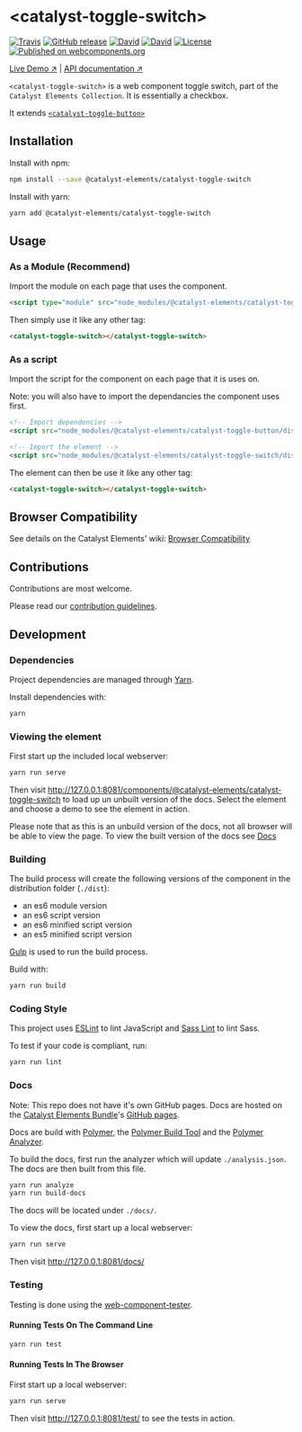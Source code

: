 # &lt;catalyst-toggle-switch&gt;

[![Travis](https://img.shields.io/travis/catalyst/catalyst-toggle-switch.svg?style=flat-square)](https://travis-ci.org/catalyst/catalyst-toggle-switch)
[![GitHub release](https://img.shields.io/github/release/catalyst/catalyst-toggle-switch.svg?style=flat-square)](https://github.com/catalyst/catalyst-toggle-switch/releases)
[![David](https://img.shields.io/david/catalyst/catalyst-toggle-switch.svg?style=flat-square)](https://david-dm.org/catalyst/catalyst-toggle-switch)
[![David](https://img.shields.io/david/dev/catalyst/catalyst-toggle-switch.svg?style=flat-square)](https://david-dm.org/catalyst/catalyst-toggle-switch?type=dev)
[![License](https://img.shields.io/badge/license-BSD%203--Clause-blue.svg?style=flat-square)](LICENSE)
[![Published on webcomponents.org](https://img.shields.io/badge/webcomponents.org-published-blue.svg?style=flat-square)](https://www.webcomponents.org/element/catalyst/catalyst-toggle-switch)

[Live Demo ↗](https://catalyst.github.io/CatalystElements/#/elements/catalyst-toggle-switch/demos/basic)
|
[API documentation ↗](https://catalyst.github.io/CatalystElements/#/elements/catalyst-toggle-switch)

`<catalyst-toggle-switch>` is a web component toggle switch, part of the `Catalyst Elements Collection`. It is essentially a checkbox.

It extends [`<catalyst-toggle-button>`](https://gitlab.wgtn.cat-it.co.nz/CatalystElements/catalyst-toggle-button)

## Installation

Install with npm:

```sh
npm install --save @catalyst-elements/catalyst-toggle-switch
```

Install with yarn:

```sh
yarn add @catalyst-elements/catalyst-toggle-switch
```

## Usage

### As a Module (Recommend)

Import the module on each page that uses the component.

```html
<script type="module" src="node_modules/@catalyst-elements/catalyst-toggle-switch/dist/catalyst-toggle-switch.module.js"></script>
```

Then simply use it like any other tag:

```html
<catalyst-toggle-switch></catalyst-toggle-switch>
```

### As a script

Import the script for the component on each page that it is uses on.

Note: you will also have to import the dependancies the component uses first.

```html
<!-- Import dependencies -->
<script src="node_modules/@catalyst-elements/catalyst-toggle-button/dist/catalyst-toggle-button.js"></script>

<!-- Import the element -->
<script src="node_modules/@catalyst-elements/catalyst-toggle-switch/dist/catalyst-toggle-switch.js"></script>
```

The element can then be use it like any other tag:

```html
<catalyst-toggle-switch></catalyst-toggle-switch>
```

## Browser Compatibility

See details on the Catalyst Elements' wiki: [Browser Compatibility](https://github.com/catalyst/CatalystElements/wiki/Browser-Compatibility)

## Contributions

Contributions are most welcome.

Please read our [contribution guidelines](./CONTRIBUTING.md).

## Development

### Dependencies

Project dependencies are managed through [Yarn](https://yarnpkg.com/lang/en/docs/install).

Install dependencies with:

```sh
yarn
```

### Viewing the element

First start up the included local webserver:

```sh
yarn run serve
```

Then visit http://127.0.0.1:8081/components/@catalyst-elements/catalyst-toggle-switch to load up un unbuilt version of the docs.
Select the element and choose a demo to see the element in action.

Please note that as this is an unbuild version of the docs, not all browser will be able to view the page. To view the built version of the docs see [Docs](#Docs)

### Building

The build process will create the following versions of the component in the distribution folder (`./dist`):

* an es6 module version
* an es6 script version
* an es6 minified script version
* an es5 minified script version

[Gulp](https://gulpjs.com) is used to run the build process.

Build with:

```sh
yarn run build
```

### Coding Style

This project uses [ESLint](http://eslint.org) to lint JavaScript and [Sass Lint](https://github.com/sasstools/sass-lint) to lint Sass.

To test if your code is compliant, run:

```sh
yarn run lint
```

### Docs

Note: This repo does not have it's own GitHub pages. Docs are hosted on the [Catalyst Elements Bundle](https://github.com/catalyst/CatalystElements)'s [GitHub pages](https://catalyst.github.io/CatalystElements).

Docs are build with [Polymer](https://www.polymer-project.org), the [Polymer Build Tool](https://github.com/Polymer/polymer-build) and the [Polymer Analyzer](https://github.com/Polymer/polymer-analyzer).

To build the docs, first run the analyzer which will update `./analysis.json`. The docs are then built from this file.

```sh
yarn run analyze
yarn run build-docs
```

The docs will be located under `./docs/`.

To view the docs, first start up a local webserver:

```sh
yarn run serve
```

Then visit http://127.0.0.1:8081/docs/

### Testing

Testing is done using the [web-component-tester](https://github.com/Polymer/web-component-tester).

#### Running Tests On The Command Line

```sh
yarn run test
```

#### Running Tests In The Browser

First start up a local webserver:

```sh
yarn run serve
```

Then visit http://127.0.0.1:8081/test/ to see the tests in action.
